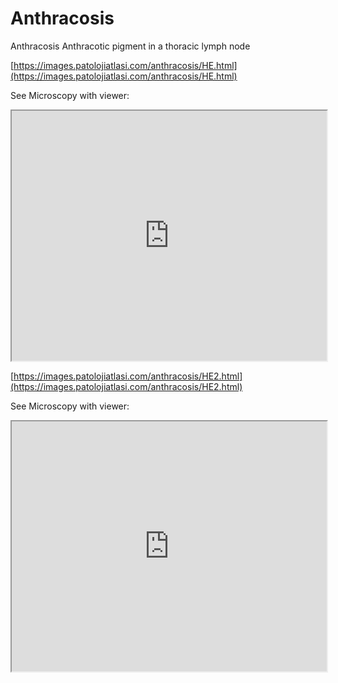 # Anthracosis
Anthracosis Anthracotic pigment in a thoracic lymph node


[https://images.patolojiatlasi.com/anthracosis/HE.html](https://images.patolojiatlasi.com/anthracosis/HE.html)

See Microscopy with viewer: 

<iframe src="https://images.patolojiatlasi.com/anthracosis/HE.html" style="height:400px;width:100%;"></iframe>



[https://images.patolojiatlasi.com/anthracosis/HE2.html](https://images.patolojiatlasi.com/anthracosis/HE2.html)

See Microscopy with viewer: 

<iframe src="https://images.patolojiatlasi.com/anthracosis/HE2.html" style="height:400px;width:100%;"></iframe>
